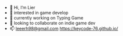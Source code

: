 - 👋 Hi, I’m Lier
- 👀 interested in game develop
- 🌱 currently working on Typing Game
- 💞️ looking to collaborate on indie game dev
- 📫 leeerh98@gmail.com
https://keycode-76.github.io/

<!---
Elena-1998/Elena-1998 is a ✨ special ✨ repository because its `README.md` (this file) appears on your GitHub profile.
You can click the Preview link to take a look at your changes.
--->
